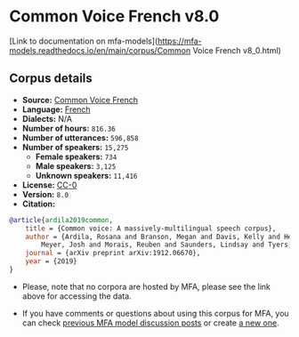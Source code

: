 
# Common Voice French v8.0

[Link to documentation on mfa-models](https://mfa-models.readthedocs.io/en/main/corpus/Common Voice French v8_0.html)

## Corpus details

- **Source:** [Common Voice French](https://voice.mozilla.org/en/datasets)
- **Language:** [French](https://en.wikipedia.org/wiki/French_language)
- **Dialects:** N/A
- **Number of hours:** `816.36`
- **Number of utterances:** `596,858`
- **Number of speakers:** `15,275`
  - **Female speakers:** `734`
  - **Male speakers:** `3,125`
  - **Unknown speakers:** `11,416`
- **License:** [CC-0](https://creativecommons.org/publicdomain/zero/1.0/)
- **Version:** `8.0`
- **Citation:**
```bibtex
@article{ardila2019common,
	title = {Common voice: A massively-multilingual speech corpus},
	author = {Ardila, Rosana and Branson, Megan and Davis, Kelly and Henretty, Michael and Kohler, Michael and
		Meyer, Josh and Morais, Reuben and Saunders, Lindsay and Tyers, Francis M and Weber, Gregor},
	journal = {arXiv preprint arXiv:1912.06670},
	year = {2019}
}

```

- Please, note that no corpora are hosted by MFA, please see the link above for accessing the data.

- If you have comments or questions about using this corpus for MFA, you can check [previous MFA model discussion posts](https://github.com/MontrealCorpusTools/mfa-models/discussions?discussions_q=Common+Voice+French+v8.0) or create [a new one](https://github.com/MontrealCorpusTools/mfa-models/discussions/new).
